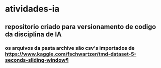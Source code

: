 # atividades-ia

## repositorio criado para versionamento de codigo da disciplina de IA

### os arquivos da pasta archive são csv's importados de https://www.kaggle.com/fschwartzer/tmd-dataset-5-seconds-sliding-window¶